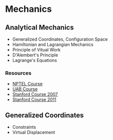 # Mechanics

## Analytical Mechanics

- Generalized Coordinates, Configuration Space
- Hamiltonian and Lagrangian Mechanics
- Principle of Vitual Work
- D'Alembert's Principle
- Lagrange's Equations

### Resources

- [NPTEL Course](https://www.youtube.com/playlist?list=PLwdnzlV3ogoXUbQmP-T2gPhYXeEcxP6U8)
- [UAB Course](https://www.youtube.com/playlist?list=PLAnA8FVrBl8AvsUrl6PuQIsZgzWY6ymcH)
- [Stanford Course 2007](https://www.youtube.com/playlist?list=PL189C0DCE90CB6D81)
- [Stanford Course 2011](https://www.youtube.com/playlist?list=PL47F408D36D4CF129)

## Generalized Coordinates

- Constraints
- Virtual Displacement
